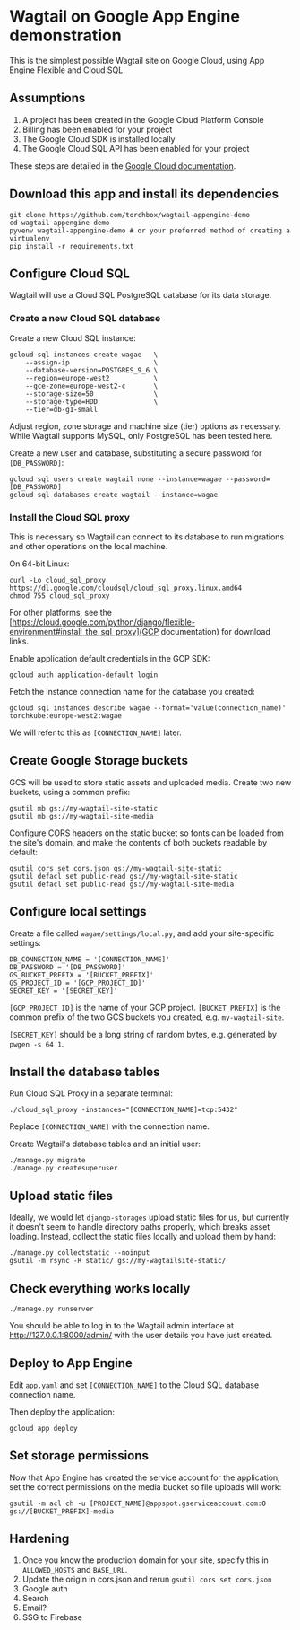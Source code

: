 # Wagtail on Google App Engine demonstration

This is the simplest possible Wagtail site on Google Cloud, using App Engine Flexible and Cloud SQL.

## Assumptions

1. A project has been created in the Google Cloud Platform Console
2. Billing has been enabled for your project
3. The Google Cloud SDK is installed locally
4. The Google Cloud SQL API has been enabled for your project

These steps are detailed in the [Google Cloud documentation](https://cloud.google.com/python/django/flexible-environment#before-you-begin).

## Download this app and install its dependencies

```
git clone https://github.com/torchbox/wagtail-appengine-demo
cd wagtail-appengine-demo
pyvenv wagtail-appengine-demo # or your preferred method of creating a virtualenv
pip install -r requirements.txt
```

## Configure Cloud SQL

Wagtail will use a Cloud SQL PostgreSQL database for its data storage.

### Create a new Cloud SQL database

Create a new Cloud SQL instance:

```
gcloud sql instances create wagae   \
    --assign-ip                     \
    --database-version=POSTGRES_9_6 \
    --region=europe-west2           \
    --gce-zone=europe-west2-c       \
    --storage-size=50               \
    --storage-type=HDD              \
    --tier=db-g1-small
```

Adjust region, zone storage and machine size (tier) options as necessary.  
While Wagtail supports MySQL, only PostgreSQL has been tested here.

Create a new user and database, substituting a secure password for
`[DB_PASSWORD]`:

```
gcloud sql users create wagtail none --instance=wagae --password=[DB_PASSWORD]
gcloud sql databases create wagtail --instance=wagae
```

### Install the Cloud SQL proxy

This is necessary so Wagtail can connect to its database to run migrations and 
other operations on the local machine.

On 64-bit Linux:

```
curl -Lo cloud_sql_proxy https://dl.google.com/cloudsql/cloud_sql_proxy.linux.amd64 
chmod 755 cloud_sql_proxy
```

For other platforms, see the
[https://cloud.google.com/python/django/flexible-environment#install_the_sql_proxy](GCP documentation)
for download links.

Enable application default credentials in the GCP SDK:

```
gcloud auth application-default login
```

Fetch the instance connection name for the database you created:

```
gcloud sql instances describe wagae --format='value(connection_name)'
torchkube:europe-west2:wagae
```

We will refer to this as `[CONNECTION_NAME]` later.

## Create Google Storage buckets

GCS will be used to store static assets and uploaded media.  Create two new
buckets, using a common prefix:

```
gsutil mb gs://my-wagtail-site-static
gsutil mb gs://my-wagtail-site-media
```

Configure CORS headers on the static bucket so fonts can be loaded from the
site's domain, and make the contents of both buckets readable by default:

```
gsutil cors set cors.json gs://my-wagtail-site-static
gsutil defacl set public-read gs://my-wagtail-site-static
gsutil defacl set public-read gs://my-wagtail-site-media
```

## Configure local settings

Create a file called `wagae/settings/local.py`, and add your site-specific
settings:

```
DB_CONNECTION_NAME = '[CONNECTION_NAME]'
DB_PASSWORD = '[DB_PASSWORD]'
GS_BUCKET_PREFIX = '[BUCKET_PREFIX]'
GS_PROJECT_ID = '[GCP_PROJECT_ID]'
SECRET_KEY = '[SECRET_KEY]'
```

`[GCP_PROJECT_ID]` is the name of your GCP project.  `[BUCKET_PREFIX]` is the
common prefix of the two GCS buckets you created, e.g. `my-wagtail-site`.

`[SECRET_KEY]` should be a long string of random bytes, e.g. generated by
`pwgen -s 64 1`.

## Install the database tables

Run Cloud SQL Proxy in a separate terminal:

`./cloud_sql_proxy -instances="[CONNECTION_NAME]=tcp:5432"`

Replace `[CONNECTION_NAME]` with the connection name.

Create Wagtail's database tables and an initial user:

```
./manage.py migrate
./manage.py createsuperuser
```

## Upload static files

Ideally, we would let `django-storages` upload static files for us, but
currently it doesn't seem to handle directory paths properly, which breaks asset
loading.  Instead, collect the static files locally and upload them by hand:

```
./manage.py collectstatic --noinput
gsutil -m rsync -R static/ gs://my-wagtailsite-static/
```

## Check everything works locally

`./manage.py runserver`

You should be able to log in to the Wagtail admin interface at
http://127.0.0.1:8000/admin/ with the user details you have just created.

## Deploy to App Engine

Edit `app.yaml` and set `[CONNECTION_NAME]` to the Cloud SQL database connection
name.

Then deploy the application:

```
gcloud app deploy
```

## Set storage permissions

Now that App Engine has created the service account for the application, set the
correct permissions on the media bucket so file uploads will work:

```
gsutil -m acl ch -u [PROJECT_NAME]@appspot.gserviceaccount.com:O gs://[BUCKET_PREFIX]-media
```

## Hardening

1. Once you know the production domain for your site, specify this in
   `ALLOWED_HOSTS` and `BASE_URL`.
1. Update the origin in cors.json and rerun `gsutil cors set cors.json`
1. Google auth
1. Search
1. Email?
1. SSG to Firebase
